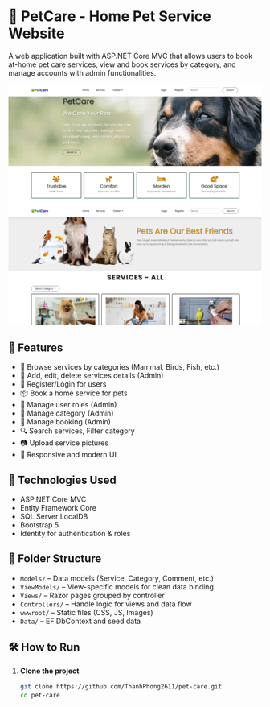 # 🐾 PetCare - Home Pet Service Website

A web application built with ASP.NET Core MVC that allows users to book at-home pet care services, view and book services by category, and manage accounts with admin functionalities.

![Preview](./wwwroot/images/hompage.png)
![Preview](./wwwroot/images/services.png)

## 🚀 Features

- 🐶 Browse services by categories (Mammal, Birds, Fish, etc.)
- 📝 Add, edit, delete services details (Admin)
- 🔐 Register/Login for users
- 📦 Book a home service for pets
- 👤 Manage user roles (Admin)
- 👤 Manage category (Admin)
- 👤 Manage booking (Admin)
- 🔍 Search services, Filter category
- 📷 Upload service pictures
- 🎨 Responsive and modern UI

## 🧰 Technologies Used

- ASP.NET Core MVC
- Entity Framework Core
- SQL Server LocalDB
- Bootstrap 5
- Identity for authentication & roles

## 📂 Folder Structure

- `Models/` – Data models (Service, Category, Comment, etc.)
- `ViewModels/` – View-specific models for clean data binding
- `Views/` – Razor pages grouped by controller
- `Controllers/` – Handle logic for views and data flow
- `wwwroot/` – Static files (CSS, JS, Images)
- `Data/` – EF DbContext and seed data

## 🛠 How to Run

1. **Clone the project**  
   ```bash
   git clone https://github.com/ThanhPhong2611/pet-care.git
   cd pet-care
